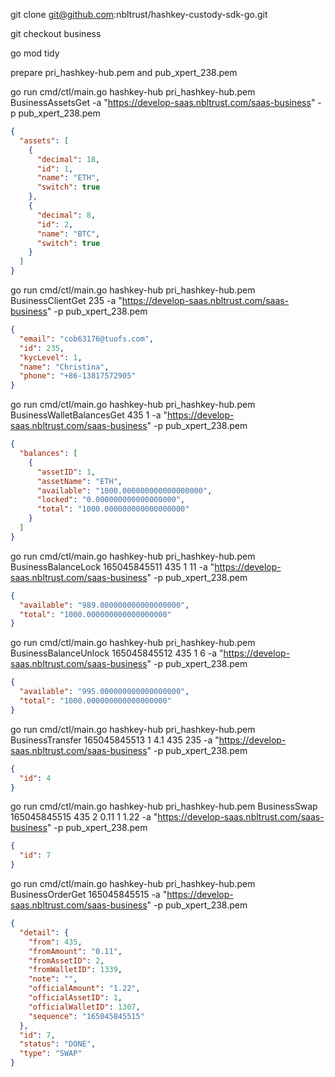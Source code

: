 git clone git@github.com:nbltrust/hashkey-custody-sdk-go.git  

git checkout business  

go mod tidy  

prepare pri_hashkey-hub.pem and pub_xpert_238.pem  

go run cmd/ctl/main.go hashkey-hub pri_hashkey-hub.pem BusinessAssetsGet -a "https://develop-saas.nbltrust.com/saas-business" -p pub_xpert_238.pem  

```json
{
  "assets": [
    {
      "decimal": 18,
      "id": 1,
      "name": "ETH",
      "switch": true
    },
    {
      "decimal": 8,
      "id": 2,
      "name": "BTC",
      "switch": true
    }
  ]
}
```

go run cmd/ctl/main.go hashkey-hub pri_hashkey-hub.pem BusinessClientGet 235 -a "https://develop-saas.nbltrust.com/saas-business" -p pub_xpert_238.pem

```json
{
  "email": "cob63176@tuofs.com",
  "id": 235,
  "kycLevel": 1,
  "name": "Christina",
  "phone": "+86-13817572905"
}
```

go run cmd/ctl/main.go hashkey-hub pri_hashkey-hub.pem BusinessWalletBalancesGet 435 1 -a "https://develop-saas.nbltrust.com/saas-business" -p pub_xpert_238.pem

```json
{
  "balances": [
    {
      "assetID": 1,
      "assetName": "ETH",
      "available": "1000.000000000000000000",
      "locked": "0.000000000000000000",
      "total": "1000.000000000000000000"
    }
  ]
}
```

go run cmd/ctl/main.go hashkey-hub pri_hashkey-hub.pem BusinessBalanceLock 165045845511 435 1 11 -a "https://develop-saas.nbltrust.com/saas-business" -p pub_xpert_238.pem

```json
{
  "available": "989.000000000000000000",
  "total": "1000.000000000000000000"
}
```

go run cmd/ctl/main.go hashkey-hub pri_hashkey-hub.pem BusinessBalanceUnlock 165045845512 435 1 6 -a "https://develop-saas.nbltrust.com/saas-business" -p pub_xpert_238.pem

```json
{
  "available": "995.000000000000000000",
  "total": "1000.000000000000000000"
}
```

go run cmd/ctl/main.go hashkey-hub pri_hashkey-hub.pem BusinessTransfer 165045845513 1 4.1 435 235 -a "https://develop-saas.nbltrust.com/saas-business" -p pub_xpert_238.pem

```json
{
  "id": 4
}
```

go run cmd/ctl/main.go hashkey-hub pri_hashkey-hub.pem BusinessSwap 165045845515 435 2 0.11 1 1.22 -a "https://develop-saas.nbltrust.com/saas-business" -p pub_xpert_238.pem

```json
{
  "id": 7
}
```

go run cmd/ctl/main.go hashkey-hub pri_hashkey-hub.pem BusinessOrderGet 165045845515 -a "https://develop-saas.nbltrust.com/saas-business" -p pub_xpert_238.pem

```json
{
  "detail": {
    "from": 435,
    "fromAmount": "0.11",
    "fromAssetID": 2,
    "fromWalletID": 1339,
    "note": "",
    "officialAmount": "1.22",
    "officialAssetID": 1,
    "officialWalletID": 1307,
    "sequence": "165045845515"
  },
  "id": 7,
  "status": "DONE",
  "type": "SWAP"
}
```
